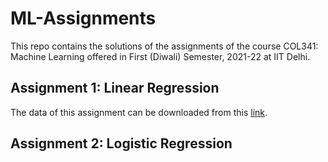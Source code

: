 # ML-Assignments
This repo contains the solutions of the assignments of the course COL341: Machine Learning offered in First (Diwali) Semester, 2021-22 at IIT Delhi.

## Assignment 1: Linear Regression
The data of this assignment can be downloaded from this [link](https://drive.google.com/drive/folders/1fSytwJZXXVFNRCO7wcVyx9l8nAPFTfZc?usp=sharing).

## Assignment 2: Logistic Regression
